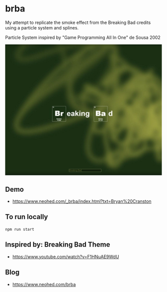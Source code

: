 # brba

My attempt to replicate the smoke effect from the Breaking Bad credits using a particle system and splines.

Particle System inspired by "Game Programming All In One" de Sousa 2002

![Breaking Bad Demo](./BrBa.jpg "Breaking Bad Demo")

## Demo
* https://www.neohed.com/_brba/index.html?txt=Bryan%20Cranston

## To run locally

``npm run start``

## Inspired by: Breaking Bad Theme
* https://www.youtube.com/watch?v=F1HNuAE9WdU

## Blog
* https://www.neohed.com/brba
